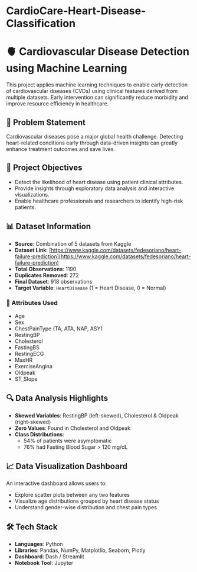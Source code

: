 # CardioCare-Heart-Disease-Classification
# 🫀 Cardiovascular Disease Detection using Machine Learning

This project applies machine learning techniques to enable early detection of cardiovascular diseases (CVDs) using clinical features derived from multiple datasets. Early intervention can significantly reduce morbidity and improve resource efficiency in healthcare.


## 📌 Problem Statement

Cardiovascular diseases pose a major global health challenge. Detecting heart-related conditions early through data-driven insights can greatly enhance treatment outcomes and save lives.


## 🎯 Project Objectives

- Detect the likelihood of heart disease using patient clinical attributes.
- Provide insights through exploratory data analysis and interactive visualizations.
- Enable healthcare professionals and researchers to identify high-risk patients.


## 📊 Dataset Information

- **Source**: Combination of 5 datasets from Kaggle  
- **Dataset Link**: [https://www.kaggle.com/datasets/fedesoriano/heart-failure-prediction](https://www.kaggle.com/datasets/fedesoriano/heart-failure-prediction)
- **Total Observations**: 1190  
- **Duplicates Removed**: 272  
- **Final Dataset**: 918 observations  
- **Target Variable**: `HeartDisease` (1 = Heart Disease, 0 = Normal)

### 🔑 Attributes Used
- Age
- Sex
- ChestPainType (TA, ATA, NAP, ASY)
- RestingBP
- Cholesterol
- FastingBS
- RestingECG
- MaxHR
- ExerciseAngina
- Oldpeak
- ST_Slope


## 🔍 Data Analysis Highlights

- **Skewed Variables**: RestingBP (left-skewed), Cholesterol & Oldpeak (right-skewed)
- **Zero Values**: Found in Cholesterol and Oldpeak
- **Class Distributions**:
  - 54% of patients were asymptomatic
  - 76% had Fasting Blood Sugar > 120 mg/dL


## 📈 Data Visualization Dashboard

An interactive dashboard allows users to:
- Explore scatter plots between any two features
- Visualize age distributions grouped by heart disease status
- Understand gender-wise distribution and chest pain types


## 🛠️ Tech Stack

- **Languages**: Python
- **Libraries**: Pandas, NumPy, Matplotlib, Seaborn, Plotly
- **Dashboard**: Dash / Streamlit
- **Notebook Tool**: Jupyter


